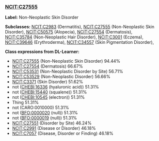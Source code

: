 
### [NCIT:C27555](http://purl.obolibrary.org/obo/NCIT_C27555)
**Label:** Non-Neoplastic Skin Disorder

**Subclasses:** [NCIT:C2983](http://purl.obolibrary.org/obo/NCIT_C2983) (Dermatitis), [NCIT:C27555](http://purl.obolibrary.org/obo/NCIT_C27555) (Non-Neoplastic Skin Disorder), [NCIT:C50575](http://purl.obolibrary.org/obo/NCIT_C50575) (Alopecia), [NCIT:C27554](http://purl.obolibrary.org/obo/NCIT_C27554) (Dermatosis), [NCIT:C35784](http://purl.obolibrary.org/obo/NCIT_C35784) (Non-Neoplastic Hair Disorder), [NCIT:C3001](http://purl.obolibrary.org/obo/NCIT_C3001) (Eczema), [NCIT:C39646](http://purl.obolibrary.org/obo/NCIT_C39646) (Erythroderma), [NCIT:C34557](http://purl.obolibrary.org/obo/NCIT_C34557) (Skin Pigmentation Disorder), 

**Class expressions from DL-Learner:**

- [NCIT:C27555](http://purl.obolibrary.org/obo/NCIT_C27555) (Non-Neoplastic Skin Disorder) 94.44%
- [NCIT:C27554](http://purl.obolibrary.org/obo/NCIT_C27554) (Dermatosis) 66.67%
- [NCIT:C53531](http://purl.obolibrary.org/obo/NCIT_C53531) (Non-Neoplastic Disorder by Site) 56.71%
- [NCIT:C53529](http://purl.obolibrary.org/obo/NCIT_C53529) (Non-Neoplastic Disorder) 56.66%
- [NCIT:C3371](http://purl.obolibrary.org/obo/NCIT_C3371) (Skin Disorder) 51.62%
- not ([CHEBI:16336](http://purl.obolibrary.org/obo/CHEBI_16336) (hyaluronic acid)) 51.31%
- not ([CHEBI:15440](http://purl.obolibrary.org/obo/CHEBI_15440) (squalene)) 51.31%
- not ([CHEBI:10545](http://purl.obolibrary.org/obo/CHEBI_10545) (electron)) 51.31%
- Thing 51.31%
- not (CARO:0010000) 51.31%
- not ([BFO:0000020](http://purl.obolibrary.org/obo/BFO_0000020) (null)) 51.31%
- not ([BFO:0000019](http://purl.obolibrary.org/obo/BFO_0000019) (null)) 51.31%
- [NCIT:C27551](http://purl.obolibrary.org/obo/NCIT_C27551) (Disorder by Site) 46.24%
- [NCIT:C2991](http://purl.obolibrary.org/obo/NCIT_C2991) (Disease or Disorder) 46.18%
- [NCIT:C7057](http://purl.obolibrary.org/obo/NCIT_C7057) (Disease, Disorder or Finding) 46.18%


